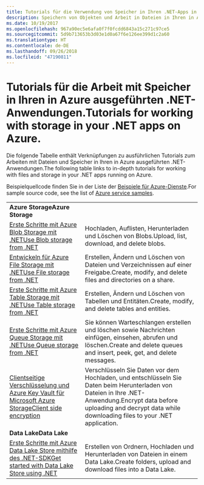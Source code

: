 ```yaml
---
title: Tutorials für die Verwendung von Speicher in Ihren .NET-Apps in Azure
description: Speichern von Objekten und Arbeit in Dateien in Ihren in Azure ausgeführten .NET-Anwendungen
ms.date: 10/19/2017
ms.openlocfilehash: 967a90ec5e6afa0f7f0fcdd6843a15c271c97ce5
ms.sourcegitcommit: 5d9b713653b3d03e1d0a67f6e126ee399d1c2a60
ms.translationtype: HT
ms.contentlocale: de-DE
ms.lasthandoff: 09/26/2018
ms.locfileid: "47190811"
---
```

# <a name="tutorials-for-working-with-storage-in-your-net-apps-on-azure"></a><span data-ttu-id="f1dba-103">Tutorials für die Arbeit mit Speicher in Ihren in Azure ausgeführten .NET-Anwendungen.</span><span class="sxs-lookup"><span data-stu-id="f1dba-103">Tutorials for working with storage in your .NET apps on Azure.</span></span>

<span data-ttu-id="f1dba-104">Die folgende Tabelle enthält Verknüpfungen zu ausführlichen Tutorials zum Arbeiten mit Dateien und Speicher in Ihren in Azure ausgeführten .NET-Anwendungen.</span><span class="sxs-lookup"><span data-stu-id="f1dba-104">The following table links to in-depth tutorials for working with files and storage in your .NET apps running on Azure.</span></span>

<span data-ttu-id="f1dba-105">Beispielquellcode finden Sie in der Liste der [Beispiele für Azure-Dienste](https://azure.microsoft.com/resources/samples/?platform=dotnet).</span><span class="sxs-lookup"><span data-stu-id="f1dba-105">For sample source code, see the list of [Azure service samples](https://azure.microsoft.com/resources/samples/?platform=dotnet).</span></span>

| | |
|---|---|
| <span data-ttu-id="f1dba-106">**Azure Storage**</span><span class="sxs-lookup"><span data-stu-id="f1dba-106">**Azure Storage**</span></span> ||
| <span data-ttu-id="f1dba-107">[Erste Schritte mit Azure Blob Storage mit .NET][1]</span><span class="sxs-lookup"><span data-stu-id="f1dba-107">[Use Blob storage from .NET][1]</span></span> | <span data-ttu-id="f1dba-108">Hochladen, Auflisten, Herunterladen und Löschen von Blobs.</span><span class="sxs-lookup"><span data-stu-id="f1dba-108">Upload, list, download, and delete blobs.</span></span> |
| <span data-ttu-id="f1dba-109">[Entwickeln für Azure File Storage mit .NET][4]</span><span class="sxs-lookup"><span data-stu-id="f1dba-109">[Use File storage from .NET][4]</span></span> | <span data-ttu-id="f1dba-110">Erstellen, Ändern und Löschen von Dateien und Verzeichnissen auf einer Freigabe.</span><span class="sxs-lookup"><span data-stu-id="f1dba-110">Create, modify, and delete files and directories on a share.</span></span> | 
| <span data-ttu-id="f1dba-111">[Erste Schritte mit Azure Table Storage mit .NET][3]</span><span class="sxs-lookup"><span data-stu-id="f1dba-111">[Use Table storage from .NET][3]</span></span> | <span data-ttu-id="f1dba-112">Erstellen, Ändern und Löschen von Tabellen und Entitäten.</span><span class="sxs-lookup"><span data-stu-id="f1dba-112">Create, modify, and delete tables and entities.</span></span> |
| <span data-ttu-id="f1dba-113">[Erste Schritte mit Azure Queue Storage mit .NET][2]</span><span class="sxs-lookup"><span data-stu-id="f1dba-113">[Use Queue storage from .NET][2]</span></span> | <span data-ttu-id="f1dba-114">Sie können Warteschlangen erstellen und löschen sowie Nachrichten einfügen, einsehen, abrufen und löschen.</span><span class="sxs-lookup"><span data-stu-id="f1dba-114">Create and delete queues and insert, peek, get, and delete messages.</span></span> |
| <span data-ttu-id="f1dba-115">[Clientseitige Verschlüsselung und Azure Key Vault für Microsoft Azure Storage][5]</span><span class="sxs-lookup"><span data-stu-id="f1dba-115">[Client side encryption][5]</span></span> | <span data-ttu-id="f1dba-116">Verschlüsseln Sie Daten vor dem Hochladen, und entschlüsseln Sie Daten beim Herunterladen von Dateien in Ihre .NET-Anwendung.</span><span class="sxs-lookup"><span data-stu-id="f1dba-116">Encrypt data before uploading and decrypt data while downloading files to your .NET application.</span></span> 
|<span data-ttu-id="f1dba-117">**Data Lake**</span><span class="sxs-lookup"><span data-stu-id="f1dba-117">**Data Lake**</span></span>||
| <span data-ttu-id="f1dba-118">[Erste Schritte mit Azure Data Lake Store mithilfe des .NET-SDK][6]</span><span class="sxs-lookup"><span data-stu-id="f1dba-118">[Get started with Data Lake Store using .NET][6]</span></span> | <span data-ttu-id="f1dba-119">Erstellen von Ordnern, Hochladen und Herunterladen von Dateien in einem Data Lake.</span><span class="sxs-lookup"><span data-stu-id="f1dba-119">Create folders, upload and download files into a Data Lake.</span></span> | 

[1]: /azure/storage/storage-dotnet-how-to-use-blobs
[2]: /azure/storage/storage-dotnet-how-to-use-queues
[3]: /azure/storage/storage-dotnet-how-to-use-tables
[4]: /azure/storage/storage-dotnet-how-to-use-files
[5]: /azure/storage/storage-client-side-encryption
[6]: /azure/data-lake-store/data-lake-store-get-started-net-sdk